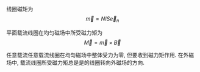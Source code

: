 线圈磁矩为 $$\vec m=NIS\vec e_n$$

平面载流线圈在均匀磁场中所受磁力矩为 $$\vec M=\vec m\times \vec B$$

任意载流任意载流线圈在均匀磁场中整体受力为零, 但要收到磁力矩作用. 在外磁场中, 载流线圈所受磁力矩总是是的线圈转向外磁场的方向. 
